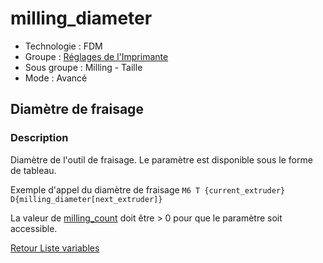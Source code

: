 # milling_diameter

* Technologie : FDM
* Groupe : [Réglages de l'Imprimante](../printer_settings/printer_settings.md)
* Sous groupe : Milling - Taille
* Mode : Avancé

## Diamètre de fraisage

### Description

Diamètre de l'outil de fraisage. Le paramètre est disponible sous le forme de tableau.

Exemple d'appel du diamètre de fraisage `M6 T {current_extruder} D{milling_diameter[next_extruder]}`

La valeur de [milling_count](milling_count.md) doit être > 0 pour que le paramètre soit accessible.

[Retour Liste variables](variable_list.md)